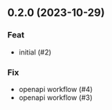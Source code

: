 ## 0.2.0 (2023-10-29)

### Feat

- initial (#2)

### Fix

- openapi workflow (#4)
- openapi workflow (#3)
